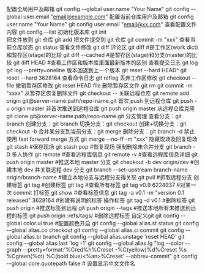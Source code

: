 配置全局用户及邮箱
git config --global user.name "Your Name"
git config --global user.email "email@example.com"
配置当前仓库用户及邮箱
git config user.name "Your Name"
git config user.email "email@xx.com"
查看配置文件内容
git config --list
初始化版本库
git init  
把文件放到 git 仓库
git add
把文件提交到 git 仓库
git commit -m "xxx"
查看当前仓库状态
git status
查看文件修改
git diff <file>
评论区
git diff    #是工作区(work dict)和暂存区(stage)的比较
git diff --cached    #是暂存区(stage)和分支(master)的比较
git diff HEAD  #查看工作区和版本库里面最新版本的区别
查看提交日志 git log git log --pretty=oneline
版本回退到上一个版本
git reset --hard HEAD^
git reset --hard 3628164
查看命令日志
git reflog
丢弃工作区修改
git checkout -- file
撤销暂存区修改
git reset HEAD file
删除暂存区文件
git rm <file>
git commit -m "xxxx"
从暂存区恢复删除文件
git checkout --<file>
关联远程仓库
git remote add origin git@server-name:path/repo-name.git
首次 push 到远程仓库
 git push -u origin master 
非首次推送到远程仓库
git push origin master 
从远程仓库克隆
git clone git@server-name:path/repo-name.git
分支管理
查看分支：git branch
创建分支：git branch <name>
切换分支：git checkout <name>
创建+切换分支：git checkout -b <name>
合并某分支到当前分支：git merge <name>
删除分支：git branch -d <name>
禁止使用 fast forward merge 方式
git merge --no-ff -m "xxx"  <branch name>
隐藏现场及回复现场
git stash #保存现场
git stash pop #恢复现场
强制删除未合并分支
git branch -D <branch name>
多人协作
git remote #查看远程库信息
git remote -v #查看远程库信息详细
git push origin master #推送本地 master 分支
git checkout -b dev origin/dev #创建本地 dev 并关联远程 dev 分支
git branch --set-upstream branch-name origin/branch-name #建立本地分支与远程分支得关联
git pull #抓取远程分支
创建标签
git tag <name>  #创建标签
git tag #查看所有标签
git tag v0.9 6224937 #对某一次 commit 打标签
git show <tagname> #查看标签信息
git tag -a v0.1 -m "version 0.1 released" 3628164 #创建有说明的标签
操作标签
git tag -d v0.1 #删除标签
git push origin <tagname> #推送标签到远程
git push origin --tags #推送本地所有未推送到远程的标签
git push origin :refs/tags/<tagname> #删除远程标签
自定义git
git config --global color.ui true #配置颜色开启
git config --global alias.st status
git config --global alias.co checkout
git config --global alias.ci commit
git config --global alias.br branch
git config --global alias.unstage 'reset HEAD'
git config --global alias.last 'log -1'
git config --global alias.lg "log --color --graph --pretty=format:'%Cred%h%Creset -%C(yellow)%d%Creset %s %Cgreen(%cr) %C(bold blue)<%an>%Creset' --abbrev-commit"
git config --global core.quotepath false # 设置显示中文文件名
